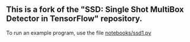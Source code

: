 ## This is a fork of the "SSD: Single Shot MultiBox Detector in TensorFlow" repository.

To run an example program, use the file [notebooks/ssd1.py](https://github.com/vicortez/vehicle_recognition_suite/blob/master/SSD/SSD-Tensorflow-master/notebooks/ssd1.py)
